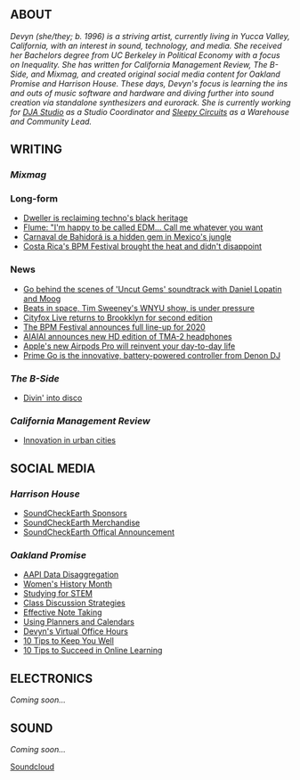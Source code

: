 ## ABOUT

_Devyn (she/they; b. 1996) is a striving artist, currently living in Yucca Valley, California, with an interest in sound, technology, and media. She received her Bachelors degree from UC Berkeley in Political Economy with a focus on Inequality. She has written for California Management Review, The B-Side, and Mixmag, and created original social media content for Oakland Promise and Harrison House. These days, Devyn's focus is learning the ins and outs of music software and hardware and diving further into sound creation via standalone synthesizers and eurorack. She is currently working for [DJA Studio](http://danjohnanderson.com/) as a Studio Coordinator and [Sleepy Circuits](https://sleepycircuits.com/) as a Warehouse and Community Lead._

## WRITING

### _Mixmag_

### Long-form

- [Dweller is reclaiming techno's black heritage](https://mixmag.net/feature/dweller-festival-new-york-techno-black-heritage-review)
- [Flume: "I'm happy to be called EDM... Call me whatever you want](https://mixmag.net/feature/flume-edm-interview)
- [Carnaval de Bahidorá is a hidden gem in Mexico's jungle](https://mixmag.net/feature/carnaval-de-bahidora-hidden-gem-mexico)
- [Costa Rica's BPM Festival brought the heat and didn't disappoint](https://mixmag.net/feature/bpm-festival-didnt-disappoint)

### News

- [Go behind the scenes of 'Uncut Gems' soundtrack with Daniel Lopatin and Moog](https://mixmag.net/read/behind-the-scenes-of-uncut-gems-soundtrack-news/)
- [Beats in space, Tim Sweeney's WNYU show, is under pressure](https://mixmag.net/read/beats-in-space-radio-show-under-pressure-news/)
- [Cityfox Live returns to Brookklyn for second edition](https://mixmag.net/read/cityfox-live-returns-to-brooklyn-news/)
- [The BPM Festival announces full line-up for 2020](https://mixmag.net/read/bpm-festival-full-line-up-2020-news/)
- [AIAIAI announces new HD edition of TMA-2 headphones](https://mixmag.net/read/aiaiai-hd-tma-2-news)
- [Apple's new Airpods Pro will reinvent your day-to-day life](https://mixmag.net/read/apple-airpods-reinvent-day-to-day-life-news)
- [Prime Go is the innovative, battery-powered controller from Denon DJ](https://mixmag.net/read/prime-go-denon-dj-news)

### _The B-Side_

- [Divin' into disco](https://berkeleybside.com/divin-into-disco-in-2018/)

### _California Management Review_

- [Innovation in urban cities](https://cmr.berkeley.edu/2017/01/smart-cities/)

## SOCIAL MEDIA

### _Harrison House_

- [SoundCheckEarth Sponsors](https://www.instagram.com/p/CbtD2czvQco/)
- [SoundCheckEarth Merchandise](https://www.instagram.com/p/Cbf56tOPAOQ/)
- [SoundCheckEarth Offical Announcement](https://www.instagram.com/p/CaiT-qmvCAW/)

### _Oakland Promise_

- [AAPI Data Disaggregation](https://www.instagram.com/p/CPZZMRnBBni/)
- [Women's History Month](https://www.instagram.com/p/CMxiDJThdvg/)
- [Studying for STEM](https://www.instagram.com/p/CG2_MNMBESo/)
- [Class Discussion Strategies](https://www.instagram.com/p/CGk3aDxBlHj/)
- [Effective Note Taking](https://www.instagram.com/p/CGS_G5XhqZh/)
- [Using Planners and Calendars](https://www.instagram.com/p/CGBcRFlBadE/)
- [Devyn's Virtual Office Hours](https://www.instagram.com/p/CFILpKFhr2u/)
- [10 Tips to Keep You Well](https://www.instagram.com/p/CEZyY3mhCYl/)
- [10 Tips to Succeed in Online Learning](https://www.instagram.com/p/CEUvx-0FX0_/)

## ELECTRONICS

_Coming soon..._

## SOUND

_Coming soon..._

[Soundcloud](https://soundcloud.com/devoidivine)
